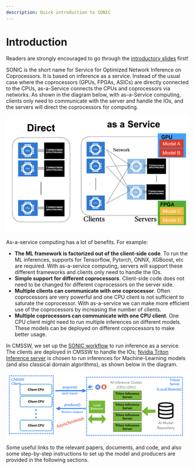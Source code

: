 ```yaml
---
description: Quick introduction to SONIC
---
```


# Introduction

Readers are strongly encouraged to go through the [introductory slides](files/SONIC\_Introduction\_MLHATS.pdf) first!&#x20;



SONIC is the short name for Service for Optimized Network Inference on Coprocessors. It is based on inference as a service. Instead of the usual case where the coprocessors (GPUs, FPGAs, ASICs) are directly connected to the CPUs, as-a-Service connects the CPUs and coprocessors via networks. As shown in the diagram below, with as-a-Service computing, clients only need to communicate with the server and handle the IOs, and the servers will direct the coprocessors for computing.

![Direct connection vs as-a-service](<.gitbook/assets/image (1).png>)

As-a-service computing has a lot of benefits. For example:

* **The ML framework is factorized out of the client-side code**. To run the ML inferences, supports for Tensorflow, Pytorch, ONNX, XGBoost, etc are required. With as-a-service computing, servers will support these different frameworks and clients only need to handle the IOs.
* **Simple support for different coprocessors**. Client-side code does not need to be changed for different coprocessors on the server side.
* **Multiple clients can communicate with one coprocessor**. Often coprocessors are very powerful and one CPU client is not sufficient to saturate the coprocessor. With as-a-service we can make more efficient use of the coprocessors by increasing the number of clients.
* **Multiple coprocessors can communicate with one CPU client**. One CPU client might need to run multiple inferences on different models. These models can be deployed on different coprocessors to make better usage.&#x20;

In CMSSW, we set up the [SONIC workflow](https://github.com/cms-sw/cmssw/tree/master/HeterogeneousCore/SonicCore) to run inference as a service. The clients are deployed in CMSSW to handle the IOs; [Nvidia Triton Inference server](https://github.com/triton-inference-server/server) is chosen to run inferences for Machine-Learning models (and also classical domain algorithms), as shown below in the diagram.

![SONIC in CMSSW](.gitbook/assets/image.png)

Some useful links to the relevant papers, documents, and code, and also some step-by-step instructions to set up the model and producers are provided in the following sections.
